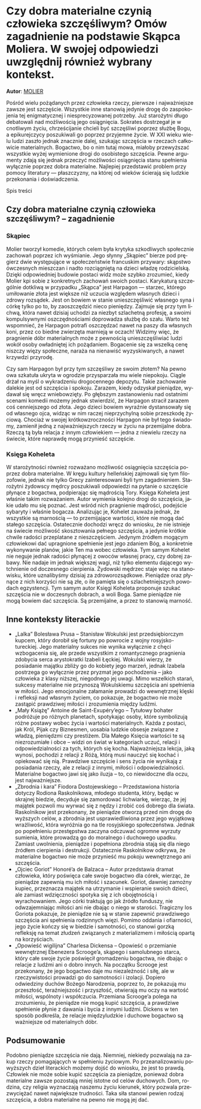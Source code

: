 # Czy dobra materialne czynią człowieka szczęśliwym? Omów zagadnienie na podstawie Skąpca Moliera. W swojej odpowiedzi uwzględnij również wybrany kontekst.

**Autor**: [MOLIER](https://poezja.org/wz/Molier/)

Po­śród wie­lu po­żą­da­nych przez czło­wie­ka rze­czy, pierw­sze i naj­waż­niej­sze za­wsze jest szczę­ście. Wszyst­kie inne sta­no­wią je­dy­nie dro­gę do za­spo­ko­je­nia tej enig­ma­tycz­nej i nie­spre­cy­zo­wa­nej po­trze­by. Już sta­ro­żyt­ni dłu­go de­ba­to­wa­li nad moż­li­wo­ścią jego osią­gnię­cia. Sokrates dostrzegał je w cnotliwym życiu, chrześcijanie chcieli być szczęśliwi poprzez służbę Bogu, a epikurejczycy poszukiwali go poprzez przyjemne życie. W XXI wie­ku wie­lu lu­dzi za­szło jed­nak znacz­nie da­lej, szu­ka­jąc szczę­ścia w rze­czach cał­ko­wi­cie ma­te­rial­nych. Bogactwo, bo o nim tutaj mowa, miałoby przewyższać wszystkie wyżej wymienione drogi do osobistego szczęścia. Pew­ne ar­gu­men­ty zda­ją się jed­nak prze­czyć moż­li­wo­ści osią­gnię­cia sta­nu speł­nie­nia wy­łącz­nie po­przez do­bra ma­te­rial­ne. Naj­le­piej przed­sta­wić pro­blem przy po­mo­cy li­te­ra­tu­ry — płasz­czy­zny, na któ­rej od wie­ków ście­ra­ją się ludz­kie prze­ko­na­nia i do­świad­cze­nia.

Spis treści



## Czy dobra materialne czynią człowieka szczęśliwym? – zagadnienie

### Skąpiec

Mo­lier two­rzył ko­me­die, któ­rych ce­lem była kry­ty­ka szko­dli­wych spo­łecz­nie za­cho­wań po­przez ich wy­śmia­nie. Jego słyn­ny „Ską­piec” bie­rze pod prę­gierz dwie występujące w społeczeństwie francuskim przywary: skąpstwo ówczesnych mieszczan i nadto rozciągniętą na dzieci władzę rodzicielską. Dzię­ki od­po­wied­niej bu­do­wie po­sta­ci widz może szyb­ko zro­zu­mieć, kie­dy Mo­lier kpi so­bie z kon­kret­nych za­cho­wań swo­ich po­sta­ci. Ka­ry­ka­tu­rą szcze­gól­nie do­tkli­wą w przy­pad­ku „Skąp­ca” jest Harpagon — sta­rzec, któ­re­go umiłowanie złota jest większe niż uczucia względem własnych dzieci i zdrowy rozsądek. Jest on bo­wiem w sta­nie uniesz­czę­śli­wić wła­sne­go syna i cór­kę tyl­ko po to, by za­osz­czę­dzić nie­co pie­nię­dzy. Zaj­mu­je się przy tym li­chwą, któ­ra na­wet dzi­siaj ucho­dzi za nie­zbyt szla­chet­ną pro­fe­sję, a swo­imi kom­pul­syw­ny­mi oszczęd­no­ścia­mi do­pro­wa­dza służ­bę do sza­łu. War­to też wspo­mnieć, że Har­pa­gon po­tra­fi oszczę­dzać na­wet na pa­szy dla wła­snych koni, przez co bied­ne zwie­rzę­ta mar­nie­ją w oczach! Wi­dzi­my więc, że pragnienie dóbr materialnych może z pewnością unieszczęśliwiać ludzi wokół osoby owładniętej ich pożądaniem. Bo­ga­ce­nie się za wszel­ką cenę niszczy więzy społeczne, naraża na nienawiść wyzyskiwanych, a nawet krzywdzi przyrodę.

Czy sam Har­pa­gon był przy tym szczę­śli­wy ze swo­im zło­tem? Na pew­no owa szka­tu­ła ukry­ta w ogro­dzie przy­spa­rza­ła mu wie­le nie­po­ko­ju. Cią­gle drżał na myśl o wy­kra­dze­niu dro­go­cen­ne­go de­po­zy­tu. Ta­kie za­cho­wa­nie da­le­kie jest od szczę­ścia i spo­ko­ju. Za­ra­zem, kie­dy od­zy­skał pie­nią­dze, wy­da­wał się wręcz wnie­bo­wzię­ty. Po głęb­szym za­sta­no­wie­niu nad ostat­ni­mi sce­na­mi ko­me­dii mo­że­my jed­nak stwier­dzić, że Harpagon stracił zarazem coś cenniejszego od złota. Jego dzie­ci bo­wiem wy­raź­nie dy­stan­so­wa­ły się od wła­sne­go ojca, wi­dząc w nim ra­czej nie­przy­chyl­ną so­bie prze­szko­dę ży­cio­wą. Cho­ciaż w swo­jej krót­ko­wzrocz­no­ści Har­pa­gon nie był tego świa­do­my, za­mie­nił jed­ną z naj­waż­niej­szych rze­czy w ży­ciu na prze­mi­jal­ne do­bra. Rze­czą tą była relacja z innym człowiekiem — jed­na z nie­wie­lu rze­czy na świe­cie, któ­re na­praw­dę mogą przy­nieść szczę­ście.



### Księga Koheleta

W sta­ro­żyt­no­ści rów­nież roz­wa­ża­no moż­li­wość osią­gnię­cia szczę­ścia po­przez do­bra ma­te­rial­ne. W krę­gu kul­tu­ry hel­leń­skiej zaj­mo­wa­li się tym fi­lo­zo­fo­wie, jed­nak nie tyl­ko Gre­cy za­in­te­re­so­wa­ni byli tym za­gad­nie­niem. Sta­ro­żyt­ni ży­dow­scy mę­dr­cy po­szu­ki­wa­li od­po­wie­dzi na py­ta­nie o szczę­ście pły­ną­ce z bo­gac­twa, pod­pie­ra­jąc się mą­dro­ścią Tory. Księ­ga Ko­he­le­ta jest wła­śnie ta­kim roz­wa­ża­niem. Au­tor wy­mie­nia ko­lej­no drogi do szczęścia, ja­kie uda­ło mu się po­znać. Jest wśród nich pragnienie mądrości, podejście sybaryty i właśnie bogacza. Ana­li­zu­jąc je, Ko­he­let za­uwa­ża jed­nak, że wszystkie są marnością — to przemijające wartości, które nie mogą dać stałego szczęścia. Osta­tecz­nie do­cho­dzi wręcz do wnio­sku, że nie ist­nie­je na świe­cie moż­li­wość skosz­to­wa­nia peł­ne­go szczę­ścia, a je­dy­nie krót­kie chwi­le ra­do­ści prze­pla­ta­ne z nie­szczę­ściem. Jedynym źródłem mogącym człowiekowi dać upragnione spełnienie jest jego zdaniem Bóg, a kon­kret­nie wy­ko­ny­wa­nie pla­nów, ja­kie Ten ma wo­bec czło­wie­ka. Tym sa­mym Ko­he­let nie ne­gu­je jed­nak ra­do­ści pły­ną­cej z owo­ców wła­snej pra­cy, czy do­brej za­ba­wy. Nie na­da­je im jed­nak więk­szej wagi, niż tyl­ko ele­men­tu da­ją­ce­go wy­tchnie­nie od do­cze­sne­go cier­pie­nia. Żydow­ski mę­drzec sta­je więc na sta­no­wi­sku, któ­re uzna­li­by­śmy dzi­siaj za zdroworozsądkowe. Pie­nią­dze oraz pły­ną­ce z nich ko­rzy­ści nie są złe, o ile pa­mię­ta się o szla­chet­niej­szych po­wo­dach eg­zy­sten­cji. Tym sa­mym autor Księgi Koheleta proponuje szukać szczęścia nie w doczesnych dobrach, a woli Boga. Same pie­nią­dze nie mogą bo­wiem dać szczę­ścia. Są prze­mi­jal­ne, a przez to sta­no­wią mar­ność.

## Inne konteksty literackie

- „Lalka” Bolesława Prusa – Stanisław Wokulski jest przedsiębiorczym kupcem, który dorobił się fortuny po powrocie z wojny rosyjsko-tureckiej. Jego materialny sukces nie wynika wyłącznie z chęci wzbogacenia się, ale przede wszystkim z romantycznego pragnienia zdobycia serca arystokratki Izabeli Łęckiej. Wokulski wierzy, że posiadanie majątku zbliży go do kobiety jego marzeń, jednak Izabela postrzega go wyłącznie przez pryzmat jego pochodzenia – jako człowieka z klasy niższej, niegodnego jej uwagi. Mimo wszelkich starań, sukcesy materialne nie przynoszą Wokulskiemu szczęścia ani spełnienia w miłości. Jego emocjonalne załamanie prowadzi do wewnętrznej klęski i refleksji nad własnym życiem, co pokazuje, że bogactwo nie może zastąpić prawdziwej miłości i zrozumienia między ludźmi.
- „Mały Książę” Antoine de Saint-Exupéry’ego – Tytułowy bohater podróżuje po różnych planetach, spotykając osoby, które symbolizują różne postawy wobec życia i wartości materialnych. Każda z postaci, jak Król, Pijak czy Biznesmen, uosabia ludzkie obsesje związane z władzą, pieniędzmi czy prestiżem. Dla Małego Księcia wartości te są niezrozumiałe i obce – widzi on świat w kategoriach uczuć, relacji i odpowiedzialności za tych, których się kocha. Najważniejsza lekcja, jaką wynosi, pochodzi z relacji z Różą, którą musi nauczyć się kochać i opiekować się nią. Prawdziwe szczęście i sens życia nie wynikają z posiadania rzeczy, ale z relacji z innymi, miłości i odpowiedzialności. Materialne bogactwo jawi się jako iluzja – to, co niewidoczne dla oczu, jest najważniejsze.
- „Zbrodnia i kara” Fiodora Dostojewskiego – Przedstawiona historia dotyczy Rodiona Raskolnikowa, młodego studenta, który, będąc w skrajnej biedzie, decyduje się zamordować lichwiarkę, wierząc, że jej majątek pozwoli mu wyrwać się z nędzy i zrobić coś dobrego dla świata. Raskolnikow jest przekonany, że pieniądze otworzą przed nim drogę do wyższych celów, a zbrodnia jest usprawiedliwiona przez jego wyjątkową wrażliwość, która wyróżnia go na tle rosyjskiego społeczeństwa. Jednak po popełnieniu przestępstwa zaczyna odczuwać ogromne wyrzuty sumienia, które prowadzą go do moralnego i duchowego upadku. Zamiast uwolnienia, pieniądze i popełniona zbrodnia stają się dla niego źródłem cierpienia i destrukcji. Ostatecznie Raskolnikow odkrywa, że materialne bogactwo nie może przynieść mu pokoju wewnętrznego ani szczęścia.
- „Ojciec Goriot” Honoré’a de Balzaca – Autor przedstawia dramat człowieka, który poświęca całe swoje bogactwo dla córek, wierząc, że pieniądze zapewnią mu ich miłość i szacunek. Goriot, dawniej zamożny kupiec, przeznacza majątek na utrzymanie i wspieranie swoich dzieci, ale zamiast wdzięczności spotyka się z ich obojętnością i wyrachowaniem. Jego córki traktują go jak źródło funduszy, nie odwzajemniając miłości ani nie dbając o niego w starości. Tragiczny los Goriota pokazuje, że pieniądze nie są w stanie zapewnić prawdziwego szczęścia ani spełnienia rodzinnych więzi. Pomimo oddania i ofiarności, jego życie kończy się w biedzie i samotności, co stanowi gorzką refleksję na temat złudzeń związanych z materializmem i miłością opartą na korzyściach.
- „Opowieść wigilijna” Charlesa Dickensa – Opowieść o przemianie wewnętrznej Ebenezera Scrooge’a, skąpego i samolubnego starca, który całe swoje życie poświęcił gromadzeniu bogactwa, nie dbając o relacje z ludźmi ani o dobro innych. Na początku Scrooge jest przekonany, że jego bogactwo daje mu niezależność i siłę, ale w rzeczywistości prowadzi go do samotności i izolacji. Dopiero odwiedziny duchów Bożego Narodzenia, poprzez to, że pokazują mu przeszłość, teraźniejszość i przyszłość, otwierają mu oczy na wartość miłości, wspólnoty i współczucia. Przemiana Scrooge’a polega na zrozumieniu, że pieniądze nie mogą kupić szczęścia, a prawdziwe spełnienie płynie z dawania i bycia z innymi ludźmi. Dickens w ten sposób podkreśla, że relacje międzyludzkie i duchowe bogactwo są ważniejsze od materialnych dóbr.

## Podsumowanie

Po­dob­no pie­nią­dze szczę­ścia nie dają. Nie­mniej, nie­kie­dy po­zwa­la­ją na za­kup rze­czy po­ma­ga­ją­cych w speł­nie­niu ży­cio­wym. Po prze­ana­li­zo­wa­niu po­wyż­szych dzieł li­te­rac­kich mo­że­my dojść do wnio­sku, że jest to praw­dą. Człowiek nie może sobie kupić szczęścia za pieniądze, ponieważ dobra materialne zawsze pozostają mniej istotne od celów duchowych. Dom, ro­dzi­na, czy re­li­gia wy­zna­cza­ją na­sze­mu ży­ciu kie­ru­nek, któ­ry po­zwa­la prze­zwy­cię­żać na­wet naj­więk­sze trud­no­ści. Taka siła sta­no­wi pe­wien ro­dzaj szczę­ścia, a do­bra ma­te­rial­ne na pew­no nie mogą jej dać.

